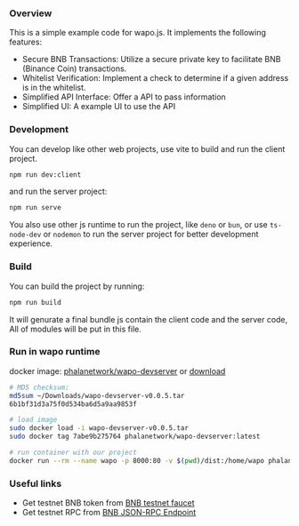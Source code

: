 ### Overview

This is a simple example code for wapo.js. It implements the following features:

- Secure BNB Transactions: Utilize a secure private key to facilitate BNB (Binance Coin) transactions.
- Whitelist Verification: Implement a check to determine if a given address is in the whitelist.
- Simplified API Interface: Offer a API to pass information
- Simplified UI: A example UI to use the API

### Development

You can develop like other web projects, use vite to build and run the client project.

```bash
npm run dev:client
```

and run the server project:

```bash
npm run serve
```

You also use other js runtime to run the project, like `deno` or `bun`, or use `ts-node-dev` or `nodemon` to run the server project for better development experience.

### Build

You can build the project by running:

```bash
npm run build
```

It will genurate a final bundle js contain the client code and the server code, All of modules will be put in this file.

### Run in wapo runtime

docker image: [phalanetwork/wapo-devserver]() or [download](https://cdn.discordapp.com/attachments/1270048783266353256/1283797522946461757/wapo-devserver-v0.0.5.tar?ex=66e6475d&is=66e4f5dd&hm=779ea1103c8c104eaf5ade3a1f54379de643044928a6e4f34a53eb7bde63d9e0&)

```bash
# MD5 checksum:
md5sum ~/Downloads/wapo-devserver-v0.0.5.tar
6b1bf31d3a75f0d534ba6d5a9aa9853f

# load image
sudo docker load -i wapo-devserver-v0.0.5.tar
sudo docker tag 7abe9b275764 phalanetwork/wapo-devserver:latest

# run container with our project
docker run --rm --name wapo -p 8000:80 -v $(pwd)/dist:/home/wapo phalanetwork/wapo-devserver
```

### Useful links

- Get testnet BNB token from [BNB testnet faucet](https://www.bnbchain.org/en/testnet-faucet)
- Get testnet RPC from [BNB JSON-RPC Endpoint](https://docs.bnbchain.org/bnb-smart-chain/developers/rpc/#bsc-testnet-chainid-0x61-97-in-decimal)
